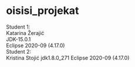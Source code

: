 # oisisi_projekat
Student 1:  
Katarina Žerajić  
JDK-15.0.1  
Eclipse 2020-09 (4.17.0)  
Student 2:  
Kristina Stojić
jdk1.8.0_271
Eclipse 2020-09 (4.17.0)
